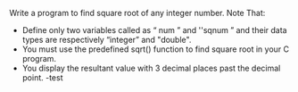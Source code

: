 Write a program to find square root of any integer number.
Note That:
- Define only two variables called as “ num ” and ''sqnum ” and their data types are respectively “integer” and "double".
- You must use the predefined sqrt() function to find square root in your C program.
- You display the resultant value with 3 decimal places past the decimal point.
-test

